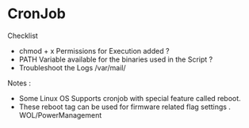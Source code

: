 # CronJob

Checklist

- chmod + x Permissions for Execution added ?
- PATH Variable available for the binaries used in the Script ?
- Troubleshoot the Logs /var/mail/<username>



Notes :

- Some Linux OS Supports cronjob with special feature called reboot.
- These reboot tag can be used for firmware related flag settings . WOL/PowerManagement